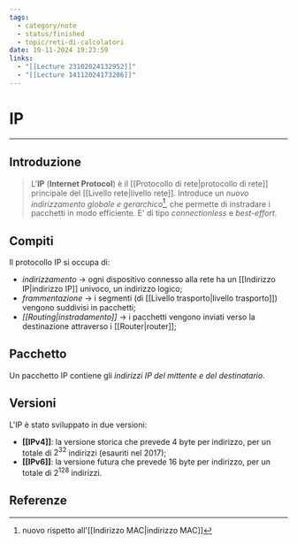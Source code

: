 ```yaml
---
tags:
  - category/note
  - status/finished
  - topic/reti-di-calcolatori
date: 19-11-2024 19:23:59
links:
  - "[[Lecture 23102024132952]]"
  - "[[Lecture 14112024173206]]"
---
```

# IP
---
## Introduzione
> L'**IP** (**Internet Protocol**) è il [[Protocollo di rete|protocollo di rete]] principale del [[Livello rete|livello rete]]. Introduce un _nuovo indirizzamento globale e gerarchico_[^1], che permette di instradare i pacchetti in modo efficiente. E' di tipo _connectionless_ e _best-effort_.

## Compiti
Il protocollo IP si occupa di:
- _indirizzamento_ -> ogni dispositivo connesso alla rete ha un [[Indirizzo IP|indirizzo IP]] univoco, un indirizzo logico;
- _frammentazione_ -> i segmenti (di [[Livello trasporto|livello trasporto]]) vengono suddivisi in pacchetti;
- _[[Routing|instradamento]]_ -> i pacchetti vengono inviati verso la destinazione attraverso i [[Router|router]];

## Pacchetto
Un pacchetto IP contiene gli _indirizzi IP del mittente e del destinatario_.

## Versioni
L'IP è stato sviluppato in due versioni:
- **[[IPv4]]**: la versione storica che prevede 4 byte per indirizzo, per un totale di $2^{32}$ indirizzi (esauriti nel 2017);
- **[[IPv6]]**: la versione futura che prevede 16 byte per indirizzo, per un totale di $2^{128}$ indirizzi.

## Referenze
[^1]: nuovo rispetto all'[[Indirizzo MAC|indirizzo MAC]]